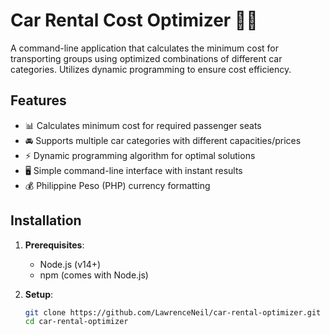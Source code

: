 # Car Rental Cost Optimizer 🚗💸

A command-line application that calculates the minimum cost for transporting groups using optimized combinations of different car categories. Utilizes dynamic programming to ensure cost efficiency.

## Features

- 📊 Calculates minimum cost for required passenger seats
- 🚘 Supports multiple car categories with different capacities/prices
- ⚡ Dynamic programming algorithm for optimal solutions
- 🖥️ Simple command-line interface with instant results
- 💰 Philippine Peso (PHP) currency formatting

## Installation

1. **Prerequisites**:

   - Node.js (v14+)
   - npm (comes with Node.js)

2. **Setup**:
   ```bash
   git clone https://github.com/LawrenceNeil/car-rental-optimizer.git
   cd car-rental-optimizer
   ```
